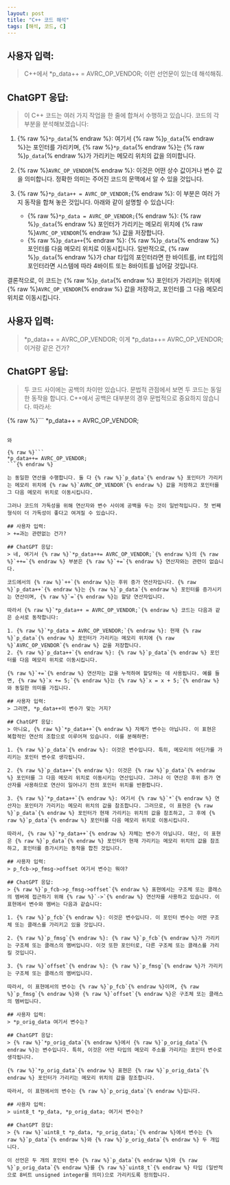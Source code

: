 ```yaml
---
layout: post
title: "C++ 코드 해석"
tags: [해석, 코드, C]
---
```


## 사용자 입력:
> C++에서 *p_data++ = AVRC_OP_VENDOR; 이런 선언문이 있는데 해석해줘.

## ChatGPT 응답:
> 이 C++ 코드는 여러 가지 작업을 한 줄에 합쳐서 수행하고 있습니다. 코드의 각 부분을 분석해보겠습니다:

1. {% raw %}`*p_data`{% endraw %}: 여기서 {% raw %}`p_data`{% endraw %}는 포인터를 가리키며, {% raw %}`*p_data`{% endraw %}는 {% raw %}`p_data`{% endraw %}가 가리키는 메모리 위치의 값을 의미합니다.

2. {% raw %}`AVRC_OP_VENDOR`{% endraw %}: 이것은 어떤 상수 값이거나 변수 값을 의미합니다. 정확한 의미는 주어진 코드의 문맥에서 알 수 있을 것입니다.

3. {% raw %}`*p_data++ = AVRC_OP_VENDOR;`{% endraw %}: 이 부분은 여러 가지 동작을 합쳐 놓은 것입니다. 아래와 같이 설명할 수 있습니다:
   - {% raw %}`*p_data = AVRC_OP_VENDOR;`{% endraw %}: {% raw %}`p_data`{% endraw %} 포인터가 가리키는 메모리 위치에 {% raw %}`AVRC_OP_VENDOR`{% endraw %} 값을 저장합니다.
   - {% raw %}`p_data++`{% endraw %}: {% raw %}`p_data`{% endraw %} 포인터를 다음 메모리 위치로 이동시킵니다. 일반적으로, {% raw %}`p_data`{% endraw %}가 char 타입의 포인터라면 한 바이트를, int 타입의 포인터라면 시스템에 따라 4바이트 또는 8바이트를 넘어갈 것입니다.

결론적으로, 이 코드는 {% raw %}`p_data`{% endraw %} 포인터가 가리키는 위치에 {% raw %}`AVRC_OP_VENDOR`{% endraw %} 값을 저장하고, 포인터를 그 다음 메모리 위치로 이동시킵니다.

## 사용자 입력:
> *p_data++ = AVRC_OP_VENDOR; 이게 *p_data++= AVRC_OP_VENDOR; 이거랑 같은 건가?

## ChatGPT 응답:
> 두 코드 사이에는 공백의 차이만 있습니다. 문법적 관점에서 보면 두 코드는 동일한 동작을 합니다. C++에서 공백은 대부분의 경우 문법적으로 중요하지 않습니다. 따라서:

{% raw %}```
*p_data++ = AVRC_OP_VENDOR;
```{% endraw %}

와

{% raw %}```
*p_data++= AVRC_OP_VENDOR;
```{% endraw %}

는 동일한 연산을 수행합니다. 둘 다 {% raw %}`p_data`{% endraw %} 포인터가 가리키는 메모리 위치에 {% raw %}`AVRC_OP_VENDOR`{% endraw %} 값을 저장하고 포인터를 그 다음 메모리 위치로 이동시킵니다.

그러나 코드의 가독성을 위해 연산자와 변수 사이에 공백을 두는 것이 일반적입니다. 첫 번째 형식이 더 가독성이 좋다고 여겨질 수 있습니다.

## 사용자 입력:
> +=과는 관련없는 건가?

## ChatGPT 응답:
> 네, 여기서 {% raw %}`*p_data++= AVRC_OP_VENDOR;`{% endraw %}의 {% raw %}`++=`{% endraw %} 부분은 {% raw %}`+=`{% endraw %} 연산자와는 관련이 없습니다.

코드에서의 {% raw %}`++`{% endraw %}는 후위 증가 연산자입니다. {% raw %}`p_data++`{% endraw %}는 {% raw %}`p_data`{% endraw %} 포인터를 증가시키는 연산이며, {% raw %}`=`{% endraw %}는 할당 연산자입니다. 

따라서 {% raw %}`*p_data++ = AVRC_OP_VENDOR;`{% endraw %} 코드는 다음과 같은 순서로 동작합니다:

1. {% raw %}`*p_data = AVRC_OP_VENDOR;`{% endraw %}: 현재 {% raw %}`p_data`{% endraw %} 포인터가 가리키는 메모리 위치에 {% raw %}`AVRC_OP_VENDOR`{% endraw %} 값을 저장합니다.
2. {% raw %}`p_data++`{% endraw %}: {% raw %}`p_data`{% endraw %} 포인터를 다음 메모리 위치로 이동시킵니다.

{% raw %}`+=`{% endraw %} 연산자는 값을 누적하여 할당하는 데 사용됩니다. 예를 들면, {% raw %}`x += 5;`{% endraw %}는 {% raw %}`x = x + 5;`{% endraw %}와 동일한 의미를 가집니다.

## 사용자 입력:
> 그러면, *p_data++이 변수가 맞는 거지?

## ChatGPT 응답:
> 아니요, {% raw %}`*p_data++`{% endraw %} 자체가 변수는 아닙니다. 이 표현은 복합적인 연산의 조합으로 이루어져 있습니다. 이를 분해하면:

1. {% raw %}`p_data`{% endraw %}: 이것은 변수입니다. 특히, 메모리의 어딘가를 가리키는 포인터 변수로 생각됩니다.

2. {% raw %}`p_data++`{% endraw %}: 이것은 {% raw %}`p_data`{% endraw %} 포인터를 그 다음 메모리 위치로 이동시키는 연산입니다. 그러나 이 연산은 후위 증가 연산자를 사용하므로 연산이 일어나기 전의 포인터 위치를 반환합니다.

3. {% raw %}`*p_data++`{% endraw %}: 여기서 {% raw %}`*`{% endraw %} 연산자는 포인터가 가리키는 메모리 위치의 값을 참조합니다. 그러므로, 이 표현은 {% raw %}`p_data`{% endraw %} 포인터가 현재 가리키는 위치의 값을 참조하고, 그 후에 {% raw %}`p_data`{% endraw %} 포인터를 다음 메모리 위치로 이동시킵니다.

따라서, {% raw %}`*p_data++`{% endraw %} 자체는 변수가 아닙니다. 대신, 이 표현은 {% raw %}`p_data`{% endraw %} 포인터가 현재 가리키는 메모리 위치의 값을 참조하고, 포인터를 증가시키는 동작을 합친 것입니다.

## 사용자 입력:
> p_fcb->p_fmsg->offset 여기서 변수는 뭐야?

## ChatGPT 응답:
> {% raw %}`p_fcb->p_fmsg->offset`{% endraw %} 표현에서는 구조체 또는 클래스의 멤버에 접근하기 위해 {% raw %}`->`{% endraw %} 연산자를 사용하고 있습니다. 이 표현에서 변수와 멤버는 다음과 같습니다:

1. {% raw %}`p_fcb`{% endraw %}: 이것은 변수입니다. 이 포인터 변수는 어떤 구조체 또는 클래스를 가리키고 있을 것입니다.
  
2. {% raw %}`p_fmsg`{% endraw %}: {% raw %}`p_fcb`{% endraw %}가 가리키는 구조체 또는 클래스의 멤버입니다. 이것 또한 포인터로, 다른 구조체 또는 클래스를 가리킬 것입니다.

3. {% raw %}`offset`{% endraw %}: {% raw %}`p_fmsg`{% endraw %}가 가리키는 구조체 또는 클래스의 멤버입니다.

따라서, 이 표현에서의 변수는 {% raw %}`p_fcb`{% endraw %}이며, {% raw %}`p_fmsg`{% endraw %}와 {% raw %}`offset`{% endraw %}은 구조체 또는 클래스의 멤버입니다.

## 사용자 입력:
> *p_orig_data 여기서 변수는?

## ChatGPT 응답:
> {% raw %}`*p_orig_data`{% endraw %}에서 {% raw %}`p_orig_data`{% endraw %}는 변수입니다. 특히, 이것은 어떤 타입의 메모리 주소를 가리키는 포인터 변수로 생각됩니다.

{% raw %}`*p_orig_data`{% endraw %} 표현은 {% raw %}`p_orig_data`{% endraw %} 포인터가 가리키는 메모리 위치의 값을 참조합니다. 

따라서, 이 표현에서의 변수는 {% raw %}`p_orig_data`{% endraw %}입니다.

## 사용자 입력:
> uint8_t *p_data, *p_orig_data; 여기서 변수는?

## ChatGPT 응답:
> {% raw %}`uint8_t *p_data, *p_orig_data;`{% endraw %}에서 변수는 {% raw %}`p_data`{% endraw %}와 {% raw %}`p_orig_data`{% endraw %} 두 개입니다.

이 선언은 두 개의 포인터 변수 {% raw %}`p_data`{% endraw %}와 {% raw %}`p_orig_data`{% endraw %}를 {% raw %}`uint8_t`{% endraw %} 타입 (일반적으로 8비트 unsigned integer를 의미)으로 가리키도록 정의합니다.

